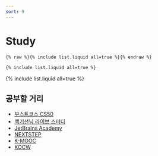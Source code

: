 ```yaml
---
sort: 9
---
```


# Study


```
{% raw %}{% include list.liquid all=true %}{% endraw %}

{% include list.liquid all=true %}
```

{% include list.liquid all=true %}

## 공부할 거리

- [부스트코스 CS50](https://www.boostcourse.org/study-cs50-2nd)
- [백기선님 라이브 스터디](https://github.com/whiteship/live-study)
- [JetBrains Academy](https://www.jetbrains.com/ko-kr/academy)
- [NEXTSTEP](https://edu.nextstep.camp)
- [K-MOOC](http://www.kmooc.kr)
- [KOCW](http://www.kocw.net)